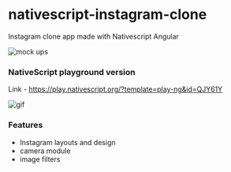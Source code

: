 # nativescript-instagram-clone
Instagram clone app made with Nativescript Angular

![mock ups](https://github.com/kumarandena/nativescript-instagram-clone/blob/master/assets/mockup.png)

### NativeScript playground version
Link - https://play.nativescript.org/?template=play-ng&id=QJY61Y

![gif](https://github.com/kumarandena/nativescript-instagram-clone/blob/master/assets/instaclone.gif)

### Features
* Instagram layouts and design
* camera module
* image filters 